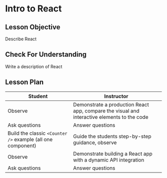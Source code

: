 # Intro to React

## Lesson Objective

Describe React

## Check For Understanding

Write a description of React

## Lesson Plan

| Student | Instructor |
| --- | --- |
| Observe | Demonstrate a production React app, compare the visual and interactive elements to the code |
| Ask questions | Answer questions |
| Build the classic `<Counter />` example (all one component) | Guide the students step-by-step guidance, observe |
| Observe | Demonstrate building a React app with a dynamic API integration |
| Ask questions | Answer questions |
